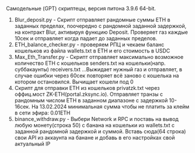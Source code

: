 Самодельные (GPT) скриптецы, версия питона 3.9.6 64-bit. 

1. Blur_deposit.py - Скрипт отправляет рандомные суммы ETH в заданных пределах, поочередно с рандомной заданной задержкой, на контракт Blur, активируя функцию Deposit. Проверяет газ каждые 10сек и отправляет когда падает до заданных пределов. 
2. ETH_balance_checker.py - проверяем РПЦ и чекаем баланс кошельков из файла wallets.txt в ETH и его стоимость в USDC
3. Max_Eth_Transfer.py - Скрипт отправляет максимально возможное количество ETH с кошельков senders.txt на кошельки(напр. суббакаунты) receivers.txt ...Выжидает нужный газ и отправляет, в случае ошибки через 60сек повторяет всё заново с кошелька на котором остановился. Вычищает кошели под 0
4. Скрипт для отправки ETH из кошельков privatzk.txt через оффиц.мост ZK-ETH(portal.zksync.io). Отправляет транзы с рандомным числом ETH в заданном диапазоне с задержкой 10-16сек. На 13.02.2024 минимальная сумма чтобы не платить за клейм в сети эфира: 0.01ETH
5. binance_withdraw.py - Выбери Network и RPC и поставь на вывод любую монету(строка 50) с банана на кошельки из wallets.txt с заданной рандомной задержкой и суммой. Вставь сюда(64 строка) свои API из аккаунта на банане и добавь в его настройках свой актуальный IP 
